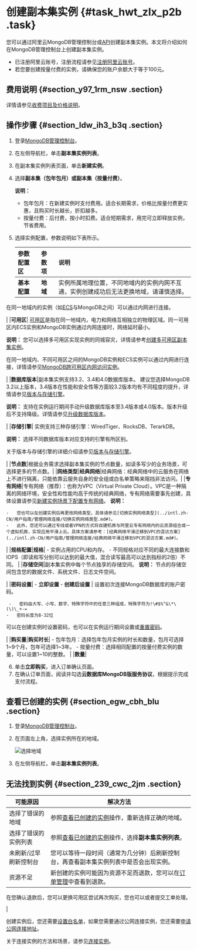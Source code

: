 # 创建副本集实例 {#task_hwt_zlx_p2b .task}

您可以通过阿里云MongoDB管理控制台或[API](../intl.zh-CN/API参考/生命周期管理/CreateDBInstance.md#)创建副本集实例。本文将介绍如何在MongoDB管理控制台上创建副本集实例。

-   已注册阿里云账号，注册流程请参见[注册阿里云账号](https://www.alibabacloud.com/help/zh/doc-detail/50482.htm)。
-   若您要创建按量付费的实例，请确保您的账户余额大于等于100元。

## 费用说明 {#section_y97_1rm_nsw .section}

详情请参见[收费项目及价格说明](../intl.zh-CN/产品定价/收费项目及价格说明.md#)。

## 操作步骤 {#section_ldw_ih3_b3q .section}

1.  登录[MongoDB管理控制台](https://mongodb.console.aliyun.com/#/mongodb/list)。
2.  在左侧导航栏，单击**副本集实例列表**。
3.  在副本集实例列表页面，单击**新建实例**。
4.  选择**副本集（包年包月）**或**副本集（按量付费）**。 

    **说明：** 

    -   包年包月：在新建实例时支付费用。适合长期需求，价格比按量付费更实惠，且购买时长越长，折扣越多。
    -   按量付费：后付费，按小时扣费。适合短期需求，用完可立即释放实例，节省费用。
5.  选择实例配置，参数说明如下表所示。 

    |参数配置区|参数项|说明|
    |:----|:--|:-|
    |**基本配置**|**地域**| 实例所属地理位置，不同地域内的实例内网不互通，实例创建成功后无法更换地域，请谨慎选择。

 在同一地域内的实例（如[ECS](https://www.alibabacloud.com/help/zh/doc-detail/25367.htm)与MongoDB之间）可以通过内网进行连接。

 |
    |**可用区**| [可用区](https://www.alibabacloud.com/help/zh/doc-detail/40654.htm#h2-url-2)是指在同一地域内，电力和网络互相独立的物理区域。同一可用区内ECS实例和MongoDB实例通过内网连接时，网络延时最小。

**说明：** 您可以选择多可用区实现实例的同城容灾，详情请参考[创建多可用区副本集实例](../intl.zh-CN/用户指南/同城容灾解决方案/创建多可用区副本集实例.md#)。

 在同一地域内、不同可用区之间的MongoDB实例和ECS实例可以通过内网进行连接，详情请参见[MongoDB跨可用区内网访问实例](https://www.alibabacloud.com/help/zh/doc-detail/57139.htm)。

 |
    |**数据库版本**|副本集实例支持3.2、3.4和4.0数据库版本。 建议您选择MongoDB 3.2以上版本，3.4版本在性能和安全性等方面较3.2版本均有不同程度的提升，详情请参见[版本与存储引擎](../intl.zh-CN/产品简介/版本及存储引擎.md#)。

 **说明：** 支持在实例运行期间手动升级数据库版本至3.4版本或4.0版本。版本升级后不支持降级。详情请参见[升级数据库版本](../intl.zh-CN/用户指南/实例管理/升级数据库版本.md#)。

 |
    |**存储引擎**| 实例支持三种存储引擎：WiredTiger、RocksDB、TerarkDB。

**说明：** 选择不同数据库版本对应支持的引擎有所区别。

 关于版本与存储引擎的详细介绍请参见[版本与存储引擎](../intl.zh-CN/产品简介/版本及存储引擎.md#)。

 |
    |**节点数**|根据业务需求选择副本集实例的节点数量，如读多写少的业务场景，可选择更多的节点数。|
    |**网络类型**|**经典网络**|经典网络：经典网络中的云服务在网络上不进行隔离，只能依靠云服务自身的安全组或白名单策略来阻挡非法访问。|
    |**专有网络**|专有网络（推荐）：也称为VPC（Virtual Private Cloud）。VPC是一种隔离的网络环境，安全性和性能均高于传统的经典网络，专有网络需要事先创建，具体设置请参见[新建实例场景下配置专有网络](../intl.zh-CN/用户指南/管理网络连接/新建实例场景下配置专有网络.md#)。 **说明：** 

    -   您也可以在创建实例后再更改网络类型，具体请参见[切换实例网络类型](../intl.zh-CN/用户指南/管理网络连接/切换实例网络类型.md#)。
    -   此外，您还可以通过专线或者VPN的方式将自建机房与阿里云专有网络内的云资源组合成一个虚拟机房，实现应用平滑上云。具体方案请参考：[经典网络平滑迁移到VPC的混访方案](../intl.zh-CN/用户指南/管理网络连接/经典网络平滑迁移到VPC的混访方案.md#)。
 |
    |**规格配置**|**规格**|     -   实例占用的CPU和内存。
    -   不同规格对应不同的最大连接数和IOPS（即读和写分别可以达到的最大值，混合读写最高可以达到指标的2倍）不同。
 |
    |**存储空间**|副本集实例中每个节点独享的存储空间。 **说明：** 节点的存储空间包含您的数据文件、系统文件、日志文件空间。

 |
    |**密码设置**|     -   **立即设置**
    -   **创建后设置**
 | 设置初次连接MongoDB数据库的账户密码。

     -   密码由大写、小写、数字、特殊字符中的任意三种组成，特殊字符为!\#$%^&\*\(\)\_+-=
    -   密码长度为8-32位
 可以在创建实例时设置密码，也可以在实例运行期间设置或[重置密码](intl.zh-CN/副本集快速入门/设置密码.md#)。

 |
    |**购买量**|**购买时长**|     -   包年包月：选择包年包月实例的时长和数量，包月可选择1~9个月，包年可选择1~3年。
    -   按量付费：选择相同配置的按量付费实例的数量，可以设置1~10的整数。
 |
    |**数量**|

6.  单击**立即购买**，进入订单确认页面。
7.  在确认订单页面，阅读并勾选**云数据库MongoDB版服务协议**，根据提示完成支付流程。

## 查看已创建的实例 {#section_egw_cbh_blu .section}

1.  登录[MongoDB管理控制台](https://mongodb.console.aliyun.com/)。
2.  在页面左上角，选择实例所在的地域。 

    ![选择地域](http://static-aliyun-doc.oss-cn-hangzhou.aliyuncs.com/assets/img/6659/156629280856669_zh-CN.png)

3.  在左侧导航栏，单击**副本集实例列表**。

## 无法找到实例 {#section_239_cwc_2jm .section}

|可能原因|解决方法|
|----|----|
|选择了错误的地域|参照[查看已创建的实例](#section_egw_cbh_blu)操作，重新选择正确的地域。|
|选择了错误的实例列表|参照[查看已创建的实例](#section_egw_cbh_blu)操作，选择**副本集实例列表**。|
|未刷新/过早刷新控制台|您可以等待一段时间（通常为几分钟）后刷新控制台，再查看副本集实例列表中是否会出现实例。|
|资源不足| 新创建的实例可能因为资源不足而退款，您可以在[订单管理](https://expense.console.aliyun.com/#/order/list/)中查看到退款。

 在您确认退款后，您可以更换可用区尝试再次购买，您也可以或者提交工单处理。

 |

创建实例后，您还需要[设置白名单](intl.zh-CN/副本集快速入门/设置白名单.md#)，如果您需要通过公网连接实例，您还需要[申请公网连接地址](intl.zh-CN/副本集快速入门/申请公网连接地址.md#)。

关于连接实例的方法和场景，请参见[连接实例](../intl.zh-CN/用户指南/连接实例/连接实例.md#)。

